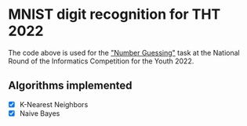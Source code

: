 # MNIST digit recognition for THT 2022

The code above is used for the ["Number Guessing"](http://tinhoctre.vn/problem/digit) task at the National Round of the Informatics Competition for the Youth 2022.

## Algorithms implemented

-   [x] K-Nearest Neighbors
-   [x] Naive Bayes
